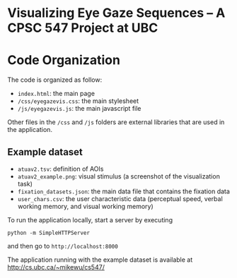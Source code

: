 Visualizing Eye Gaze Sequences – A CPSC 547 Project at UBC
=====
# Code Organization

The code is organized as follow:

* `index.html`: the main page
* `/css/eyegazevis.css`: the main stylesheet
* `/js/eyegazevis.js`: the main javascript file

Other files in the `/css` and `/js` folders are external libraries that are used in the application.

## Example dataset

* `atuav2.tsv`: definition of AOIs
* `atuav2_example.png`: visual stimulus (a screenshot of the visualization task)
* `fixation_datasets.json`: the main data file that contains the fixation data
* `user_chars.csv`: the user characteristic data (perceptual speed, verbal working memory, and visual working memory)

To run the application locally, start a server by executing
```
python -m SimpleHTTPServer
```

and then go to `http://localhost:8000`

The application running with the example dataset is available at http://cs.ubc.ca/~mikewu/cs547/
